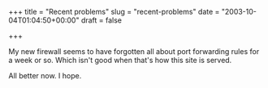 +++
title = "Recent problems"
slug = "recent-problems"
date = "2003-10-04T01:04:50+00:00"
draft = false

+++

My new firewall seems to have forgotten all about port forwarding rules for a week or so. Which isn't good when that's how this site is served.

All better now. I hope.
